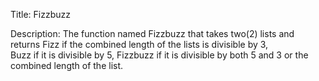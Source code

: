 Title: Fizzbuzz

Description:
The function named Fizzbuzz that takes two(2) lists  and returns Fizz if the combined length of the lists is divisible by 3,  
Buzz if it is divisible by 5, Fizzbuzz if it is divisible by both 5 and 3  or the combined length of the list.

